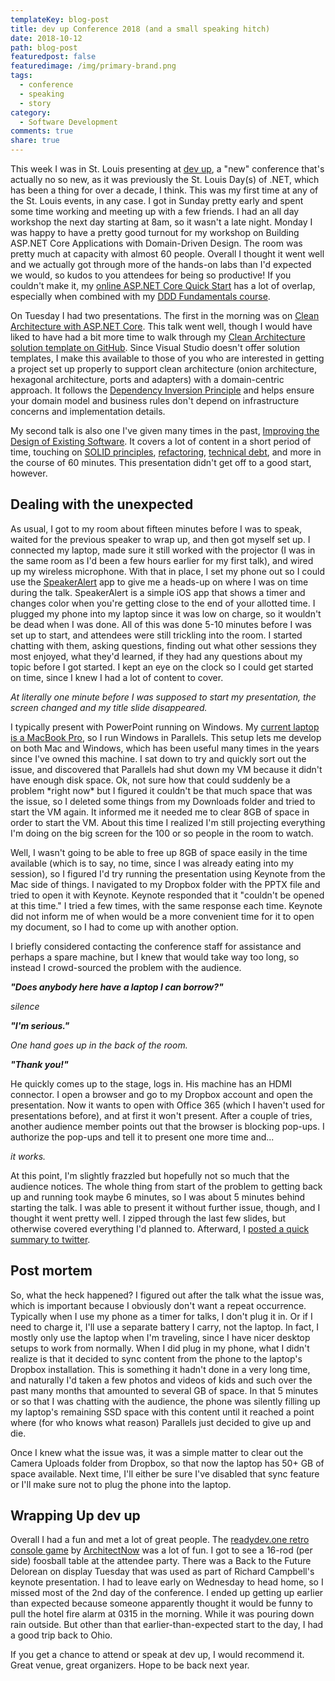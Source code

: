 ```yaml
---
templateKey: blog-post
title: dev up Conference 2018 (and a small speaking hitch)
date: 2018-10-12
path: blog-post
featuredpost: false
featuredimage: /img/primary-brand.png
tags:
  - conference
  - speaking
  - story
category:
  - Software Development
comments: true
share: true
---
```


This week I was in St. Louis presenting at [dev up](https://devupconf.org/), a "new" conference that's actually no so new, as it was previously the St. Louis Day(s) of .NET, which has been a thing for over a decade, I think. This was my first time at any of the St. Louis events, in any case. I got in Sunday pretty early and spent some time working and meeting up with a few friends. I had an all day workshop the next day starting at 8am, so it wasn't a late night. Monday I was happy to have a pretty good turnout for my workshop on Building ASP.NET Core Applications with Domain-Driven Design. The room was pretty much at capacity with almost 60 people. Overall I thought it went well and we actually got through more of the hands-on labs than I'd expected we would, so kudos to you attendees for being so productive! If you couldn't make it, my [online ASP.NET Core Quick Start](http://aspnetcorequickstart.com/) has a lot of overlap, especially when combined with my [DDD Fundamentals course](https://www.pluralsight.com/courses/domain-driven-design-fundamentals).

On Tuesday I had two presentations. The first in the morning was on [Clean Architecture with ASP.NET Core](https://www.slideshare.net/SamNasr2/clean-architecture-with-aspnet-core). This talk went well, though I would have liked to have had a bit more time to walk through my [Clean Architecture solution template on GitHub](https://github.com/ardalis/cleanarchitecture). Since Visual Studio doesn't offer solution templates, I make this available to those of you who are interested in getting a project set up properly to support clean architecture (onion architecture, hexagonal architecture, ports and adapters) with a domain-centric approach. It follows the [Dependency Inversion Principle](https://deviq.com/dependency-inversion-principle/) and helps ensure your domain model and business rules don't depend on infrastructure concerns and implementation details.

My second talk is also one I've given many times in the past, [Improving the Design of Existing Software](https://www.slideshare.net/ardalis/improving-the-design-of-existing-software-81246420). It covers a lot of content in a short period of time, touching on [SOLID principles](https://www.pluralsight.com/courses/principles-oo-design), [refactoring](https://www.pluralsight.com/courses/refactoring-fundamentals), [technical debt](https://deviq.com/technical-debt/), and more in the course of 60 minutes. This presentation didn't get off to a good start, however.

## Dealing with the unexpected

As usual, I got to my room about fifteen minutes before I was to speak, waited for the previous speaker to wrap up, and then got myself set up. I connected my laptop, made sure it still worked with the projector (I was in the same room as I'd been a few hours earlier for my first talk), and wired up my wireless microphone. With that in place, I set my phone out so I could use the [SpeakerAlert](https://ardalis.com/speaker-alert) app to give me a heads-up on where I was on time during the talk. SpeakerAlert is a simple iOS app that shows a timer and changes color when you're getting close to the end of your allotted time. I plugged my phone into my laptop since it was low on charge, so it wouldn't be dead when I was done. All of this was done 5-10 minutes before I was set up to start, and attendees were still trickling into the room. I started chatting with them, asking questions, finding out what other sessions they most enjoyed, what they'd learned, if they had any questions about my topic before I got started. I kept an eye on the clock so I could get started on time, since I knew I had a lot of content to cover.

_At literally one minute before I was supposed to start my presentation, the screen changed and my title slide disappeared._

I typically present with PowerPoint running on Windows. My [current laptop is a MacBook Pro](https://ardalis.com/tools-used), so I run Windows in Parallels. This setup lets me develop on both Mac and Windows, which has been useful many times in the years since I've owned this machine. I sat down to try and quickly sort out the issue, and discovered that Parallels had shut down my VM because it didn't have enough disk space. Ok, not sure how that could suddenly be a problem \*right now\* but I figured it couldn't be that much space that was the issue, so I deleted some things from my Downloads folder and tried to start the VM again. It informed me it needed me to clear 8GB of space in order to start the VM. About this time I realized I'm still projecting everything I'm doing on the big screen for the 100 or so people in the room to watch.

Well, I wasn't going to be able to free up 8GB of space easily in the time available (which is to say, no time, since I was already eating into my session), so I figured I'd try running the presentation using Keynote from the Mac side of things. I navigated to my Dropbox folder with the PPTX file and tried to open it with Keynote. Keynote responded that it "couldn't be opened at this time." I tried a few times, with the same response each time. Keynote did not inform me of when would be a more convenient time for it to open my document, so I had to come up with another option.

I briefly considered contacting the conference staff for assistance and perhaps a spare machine, but I knew that would take way too long, so instead I crowd-sourced the problem with the audience.

_**"Does anybody here have a laptop I can borrow?"**_

_silence_

_**"I'm serious."**_

_One hand goes up in the back of the room._

_**"Thank you!"**_

He quickly comes up to the stage, logs in. His machine has an HDMI connector. I open a browser and go to my Dropbox account and open the presentation. Now it wants to open with Office 365 (which I haven't used for presentations before), and at first it won't present. After a couple of tries, another audience member points out that the browser is blocking pop-ups. I authorize the pop-ups and tell it to present one more time and...

_it works._

At this point, I'm slightly frazzled but hopefully not so much that the audience notices. The whole thing from start of the problem to getting back up and running took maybe 6 minutes, so I was about 5 minutes behind starting the talk. I was able to present it without further issue, though, and I thought it went pretty well. I zipped through the last few slides, but otherwise covered everything I'd planned to. Afterward, I [posted a quick summary to twitter](https://twitter.com/ardalis/status/1049839872620417025).

## Post mortem

So, what the heck happened? I figured out after the talk what the issue was, which is important because I obviously don't want a repeat occurrence. Typically when I use my phone as a timer for talks, I don't plug it in. Or if I need to charge it, I'll use a separate battery I carry, not the laptop. In fact, I mostly only use the laptop when I'm traveling, since I have nicer desktop setups to work from normally. When I did plug in my phone, what I didn't realize is that it decided to sync content from the phone to the laptop's Dropbox installation. This is something it hadn't done in a very long time, and naturally I'd taken a few photos and videos of kids and such over the past many months that amounted to several GB of space. In that 5 minutes or so that I was chatting with the audience, the phone was silently filling up my laptop's remaining SSD space with this content until it reached a point where (for who knows what reason) Parallels just decided to give up and die.

Once I knew what the issue was, it was a simple matter to clear out the Camera Uploads folder from Dropbox, so that now the laptop has 50+ GB of space available. Next time, I'll either be sure I've disabled that sync feature or I'll make sure not to plug the phone into the laptop.

## Wrapping Up dev up

Overall I had a fun and met a lot of great people. The [readydev.one retro console game](https://www.readydev.one/console) by [ArchitectNow](https://twitter.com/architectnow) was a lot of fun. I got to see a 16-rod (per side) foosball table at the attendee party. There was a Back to the Future Delorean on display Tuesday that was used as part of Richard Campbell's keynote presentation. I had to leave early on Wednesday to head home, so I missed most of the 2nd day of the conference. I ended up getting up earlier than expected because someone apparently thought it would be funny to pull the hotel fire alarm at 0315 in the morning. While it was pouring down rain outside. But other than that earlier-than-expected start to the day, I had a good trip back to Ohio.

If you get a chance to attend or speak at dev up, I would recommend it. Great venue, great organizers. Hope to be back next year.
